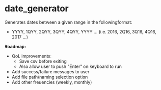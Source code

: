 # date_generator
Generates dates between a given range in the followingformat:
* YYYY, 1QYY, 2QYY, 3QYY, 4QYY, YYYY ... (i.e. 2016, 2Q16, 3Q16, 4Q16, 2017 ...)

<b> Roadmap: </b>

* QoL improvements:
  * Save csv before exiting
  * Also allow user to push "Enter" on keyboard to run
* Add success/failure messages to user
* Add file path/naming selection option
* Add other freuencies (weekly, monthly)
